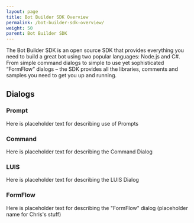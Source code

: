 ```yaml
---
layout: page
title: Bot Builder SDK Overview
permalink: /bot-builder-sdk-overview/
weight: 50
parent: Bot Builder SDK
---
```

The Bot Builder SDK is an open source SDK that provides everything you need to build a great bot using two popular languages: Node.js and C#. From simple command dialogs to simple to use yet sophisticated “FormFlow” dialogs – the SDK provides all the libraries, comments and samples you need to get you up and running.
## Dialogs
### Prompt
Here is placeholder text for describing use of Prompts
### Command
Here is placeholder text for describing the Command Dialog
### LUIS
Here is placeholder text for describing the LUIS Dialog
### FormFlow
Here is placeholder text for describing the "FormFlow" dialog (placeholder name for Chris's stuff)


